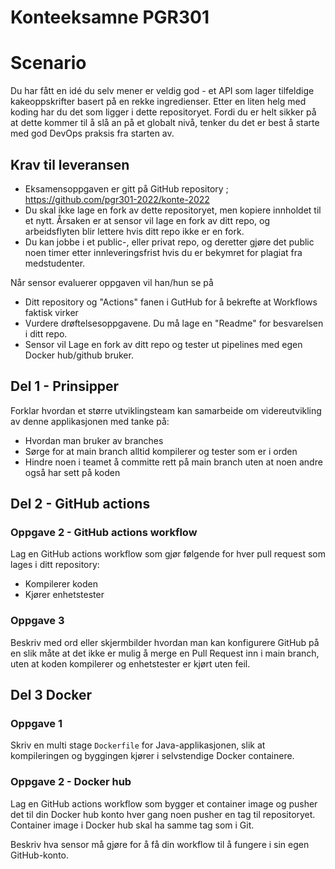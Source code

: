 # Konteeksamne PGR301

# Scenario

Du har fått en idé du selv mener er veldig god - et API som lager tilfeldige kakeoppskrifter basert på en rekke ingredienser. Etter en liten helg med koding har du det som ligger i dette repositoryet. Fordi du er helt sikker på at dette kommer til å slå an på et globalt nivå, tenker du det er best å starte med god DevOps praksis fra starten av.

## Krav til leveransen

* Eksamensoppgaven er gitt på GitHub repository ; https://github.com/pgr301-2022/konte-2022
* Du skal ikke lage en fork av dette repositoryet, men kopiere innholdet til et nytt. Årsaken er at sensor vil lage en fork av ditt repo, og arbeidsflyten blir lettere hvis ditt repo ikke er en fork.
* Du kan jobbe i et public-, eller privat repo, og deretter gjøre det public noen timer etter innleveringsfrist hvis du er bekymret for plagiat fra medstudenter.

Når sensor evaluerer oppgaven vil han/hun se på

* Ditt repository og "Actions" fanen i GutHub for å bekrefte at Workflows faktisk virker
* Vurdere drøftelsesoppgavene. Du må lage en  "Readme" for besvarelsen i ditt repo.
* Sensor vil Lage en fork av ditt repo og tester ut pipelines med egen Docker hub/github bruker.

## Del 1 - Prinsipper

Forklar hvordan et større utviklingsteam kan samarbeide om videreutvikling av denne applikasjonen med tanke på:

* Hvordan man bruker av branches
* Sørge for at main branch alltid kompilerer og tester som er i orden
* Hindre noen i teamet å committe rett på main branch uten at noen andre også har sett på koden


## Del 2 - GitHub actions 

### Oppgave 2 - GitHub actions workflow

Lag en GitHub actions workflow som gjør følgende for hver pull request som lages i ditt repository:

* Kompilerer koden
* Kjører enhetstester

### Oppgave 3

Beskriv med ord eller skjermbilder hvordan man kan konfigurere GitHub på en slik måte at det ikke er mulig å merge en Pull Request inn i main branch, uten at koden kompilerer og enhetstester er kjørt uten feil.

## Del 3 Docker 

### Oppgave 1 

Skriv en multi stage ```Dockerfile``` for Java-applikasjonen, slik at kompileringen og byggingen kjører i selvstendige Docker containere.

### Oppgave 2 - Docker hub

Lag en GitHub actions workflow som bygger et container image og pusher det til din Docker 
hub konto hver gang noen pusher en tag til repositoryet. Container image i Docker hub skal ha 
samme tag som i Git.

Beskriv hva sensor må gjøre for å få din workflow til å fungere i sin egen GitHub-konto.
